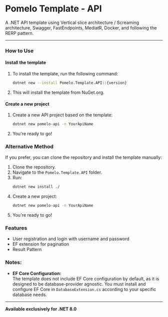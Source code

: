 ﻿
# Pomelo Template - API

A .NET API template using Vertical slice architecture / Screaming architecture, Swagger, FastEndpoints, MediatR, Docker, and following the RERP pattern.

---

### How to Use

#### **Install the template**
1. To install the template, run the following command:
   ```bash
   dotnet new --install Pomelo.Template.API::{version}
   ```
2. This will install the template from NuGet.org.

#### **Create a new project**
1. Create a new API project based on the template:
   ```bash
   dotnet new pomelo-api -n YourApiName
   ```
2. You're ready to go!

### Alternative Method
If you prefer, you can clone the repository and install the template manually:
1. Clone the repository.
2. Navigate to the `Pomelo.Template.API` folder.
3. Run:
   ```bash
   dotnet new install ./
   ```
4. Create a new project:
   ```bash
   dotnet new pomelo-api -n YourApiName
   ```
5. You're ready to go!

### Features
- User registration and login with username and password
- EF extension for pagination
- Result Pattern

### Notes:
- **EF Core Configuration:**  
  The template does not include EF Core configuration by default, as it is designed to be database-provider agnostic. You must install and configure EF Core in `DatabaseExtension.cs` according to your specific database needs.

---

**Available exclusively for .NET 8.0**

